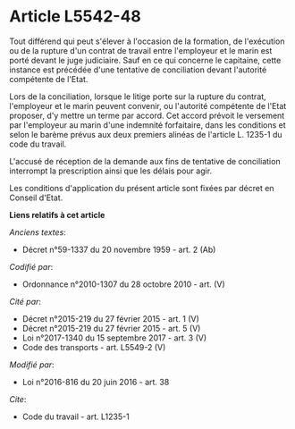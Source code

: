 # Article L5542-48

Tout différend qui peut s'élever à l'occasion de la formation, de l'exécution ou de la rupture d'un contrat de travail entre
l'employeur et le marin est porté devant le juge judiciaire. Sauf en ce qui concerne le capitaine, cette instance est
précédée d'une tentative de conciliation devant l'autorité compétente de l'Etat. 

Lors de la conciliation, lorsque le litige porte sur la rupture du contrat, l'employeur et le marin peuvent convenir, ou
l'autorité compétente de l'Etat proposer, d'y mettre un terme par accord. Cet accord prévoit le versement par l'employeur au
marin d'une indemnité forfaitaire, dans les conditions et selon le barème prévus aux deux premiers alinéas de l'article L.
1235-1 du code du travail. 

L'accusé de réception de la demande aux fins de tentative de conciliation interrompt la prescription ainsi que les délais
pour agir. 

Les conditions d'application du présent article sont fixées par décret en Conseil d'Etat.

**Liens relatifs à cet article**

_Anciens textes_:

  - Décret n°59-1337 du 20 novembre 1959 - art. 2 (Ab)

_Codifié par_:

  - Ordonnance n°2010-1307 du 28 octobre 2010 - art. (V)

_Cité par_:

  - Décret n°2015-219 du 27 février 2015 - art. 1 (V)
  - Décret n°2015-219 du 27 février 2015 - art. 5 (V)
  - Loi n°2017-1340 du 15 septembre 2017 - art. 3 (V)
  - Code des transports - art. L5549-2 (V)

_Modifié par_:

  - Loi n°2016-816 du 20 juin 2016 - art. 38

_Cite_:

  - Code du travail - art. L1235-1
